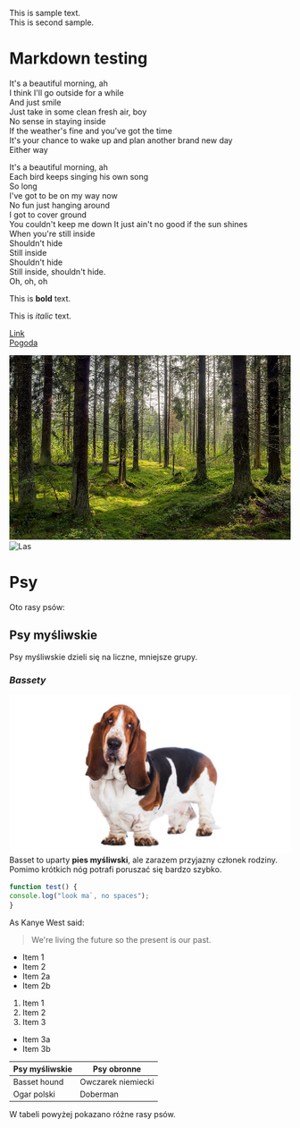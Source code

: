 <!-- Example for normal text -->
This is sample text.  
This is second sample.  
<!-- Example for title -->
Markdown testing
================
<!-- Here comes the TOC -->

<!-- Example of paragraph of text -->
It's a beautiful morning, ah  
I think I'll go outside for a while  
And just smile  
Just take in some clean fresh air, boy  
No sense in staying inside  
If the weather's fine and you've got the time  
It's your chance to wake up and plan another brand new day  
Either way
<!-- Example of another paragraph -->
It's a beautiful morning, ah  
Each bird keeps singing his own song  
So long  
I've got to be on my way now  
No fun just hanging around  
I got to cover ground  
You couldn't keep me down
It just ain't no good if the sun shines  
When you're still inside  
Shouldn't hide  
Still inside  
Shouldn't hide  
Still inside, shouldn't hide.  
Oh, oh, oh
<!-- Example for Bold -->
This is **bold** text.
<!-- Example for Italic  -->
This is *italic* text.
<!-- Example for Links -->
[Link](https://www.onet.pl/)  
[Pogoda](http://meteo.pl)
<!-- Example for Images -->
![Las](z24715385IH,Las.jpg)
![Las](https://ocdn.eu/pulscms-transforms/1/nmWk9kpTURBXy9hNDdkODY5MTQxMjk2NjczYWVlZmRmZTJiMTgzNjhhMi5qcGeTlQMAzJTNEpDNCnGTBc0DFM0BvJMJpjFhYmNmYgaBoTAB/krzywy-las-kolo-gryfina.jpg)

<!-- Example for linking to another file-->

<!-- Example for Headers -->
# **Psy**
Oto rasy psów:
## **Psy myśliwskie**
Psy myśliwskie dzieli się na liczne, mniejsze grupy.
### *Bassety*
![Basset](./images/5ca61ebeb37c9443276800.jpg)
Basset to uparty **pies myśliwski**, ale zarazem przyjazny członek rodziny. Pomimo krótkich nóg potrafi poruszać się bardzo szybko. 
<!-- Just text with equation -->

<!-- Example for inline code -->

<!-- A block of code -->
```javascript
function test() {
console.log("look ma`, no spaces");
}
```
<!-- Example for Quote -->
As Kanye West said:
> We're living the future so
> the present is our past.
<!-- Example for Bullet List -->
* Item 1
* Item 2
* Item 2a
* Item 2b
<!-- Example for Numbered List -->
1. Item 1
2. Item 2
3. Item 3
* Item 3a
* Item 3b
<!-- Example for Tables -->
Psy myśliwskie | Psy obronne
------------ | -------------
Basset hound | Owczarek niemiecki
Ogar polski | Doberman
<!-- Paragraph after table -->
W tabeli powyżej pokazano różne rasy psów.